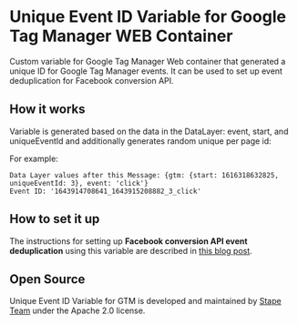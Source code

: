 # Unique Event ID Variable for Google Tag Manager WEB Container 

Custom variable for Google Tag Manager Web container that generated a unique ID for Google Tag Manager events. 
It can be used to set up event deduplication for Facebook conversion API.


## How it works

Variable is generated based on the data in the DataLayer: event, start, and uniqueEventId and additionally generates random unique per page id:

For example:
```
Data Layer values after this Message: {gtm: {start: 1616318632825, uniqueEventId: 3}, event: 'click'}
Event ID: '1643914708641_1643915208882_3_click'
```

## How to set it up

The instructions for setting up **Facebook conversion API event deduplication** using this variable are described in [this blog post](https://stape.io/how-to-set-up-facebook-event-deduplication-in-google-tag-manager/).


## Open Source

Unique Event ID Variable for GTM is developed and maintained by [Stape Team](https://stape.io/) under the Apache 2.0 license.
